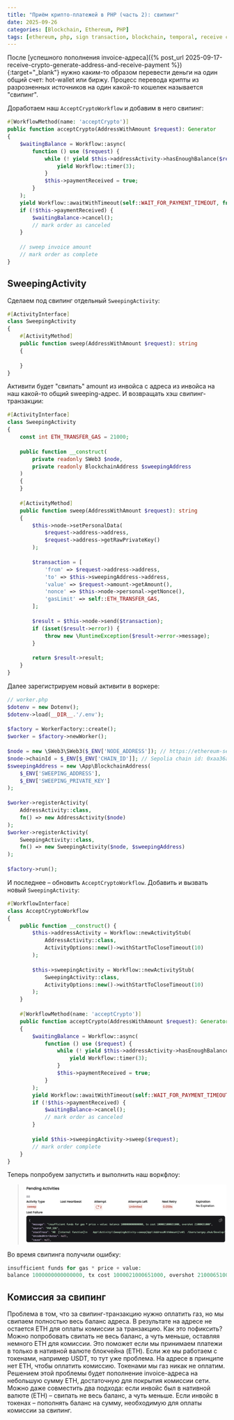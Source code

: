 ```yaml
---
title: "Приём крипто-платежей в PHP (часть 2): свипинг"
date: 2025-09-26
categories: [Blockchain, Ethereum, PHP]
tags: [ethereum, php, sign transaction, blockchain, temporal, receive crypto] 
---
```


После [успешного пополнения invoice-адреса]({% post_url 2025-09-17-receive-crypto-generate-address-and-receive-payment %}){:target="_blank"} 
нужно каким-то образом перевести деньги на один общий счет: hot-wallet или биржу. Процесс перевода 
крипты из разрозненных источников на один какой-то кошелек называется "свипинг". 

Доработаем наш `AcceptCryptoWorkflow` и добавим в него свипинг:

```php
#[WorkflowMethod(name: 'acceptCrypto')]
public function acceptCrypto(AddressWithAmount $request): Generator
{
    $waitingBalance = Workflow::async(
        function () use ($request) {
            while (! yield $this->addressActivity->hasEnoughBalance($request)) {
                yield Workflow::timer(3);
            }
            $this->paymentReceived = true;
        }
    );
    yield Workflow::awaitWithTimeout(self::WAIT_FOR_PAYMENT_TIMEOUT, fn() => $this->paymentReceived);
    if (!$this->paymentReceived) {
        $waitingBalance->cancel();
        // mark order as canceled
    }
    
    // sweep invoice amount
    // mark order as complete
}
```

## SweepingActivity

Сделаем под свипинг отдельный `SweepingActivity`:

```php
#[ActivityInterface]
class SweepingActivity
{
    #[ActivityMethod]
    public function sweep(AddressWithAmount $request): string
    {
        
    }
}
```

Активити будет "свипать" amount из инвойса с адреса из инвойса на наш какой-то общий sweeping-адрес. И 
возвращать хэш свипинг-транзакции:

```php
#[ActivityInterface]
class SweepingActivity
{
    const int ETH_TRANSFER_GAS = 21000;

    public function __construct(
        private readonly SWeb3 $node,
        private readonly BlockchainAddress $sweepingAddress
    )
    {
    }

    #[ActivityMethod]
    public function sweep(AddressWithAmount $request): string
    {
        $this->node->setPersonalData(
            $request->address->address,
            $request->address->getRawPrivateKey()
        );

        $transaction = [
            'from' => $request->address->address,
            'to' => $this->sweepingAddress->address,
            'value' => $request->amount->getAmount(),
            'nonce' => $this->node->personal->getNonce(),
            'gasLimit' => self::ETH_TRANSFER_GAS,
        ];

        $result = $this->node->send($transaction);
        if (isset($result->error)) {
            throw new \RuntimeException($result->error->message);
        }

        return $result->result;
    }
}
```

Далее зарегистрируем новый активити в воркере:

```php
// worker.php
$dotenv = new Dotenv();
$dotenv->load(__DIR__.'/.env');

$factory = WorkerFactory::create();
$worker = $factory->newWorker();

$node = new \SWeb3\SWeb3($_ENV['NODE_ADDRESS']); // https://ethereum-sepolia-rpc.publicnode.com
$node->chainId = $_ENV[$_ENV['CHAIN_ID']]; // Sepolia chain id: 0xaa36a7 
$sweepingAddress = new \App\BlockchainAddress(
    $_ENV['SWEEPING_ADDRESS'],
    $_ENV['SWEEPING_PRIVATE_KEY']
);

$worker->registerActivity(
    AddressActivity::class,
    fn() => new AddressActivity($node)
);
$worker->registerActivity(
    SweepingActivity::class,
    fn() => new SweepingActivity($node, $sweepingAddress)
);

$factory->run();    
```

И последнее – обновить `AcceptCryptoWorkflow`. Добавить и вызвать новый `SweepingActivity`:

```php
#[WorkflowInterface]
class AcceptCryptoWorkflow
{
    public function __construct() {
        $this->addressActivity = Workflow::newActivityStub(
            AddressActivity::class,
            ActivityOptions::new()->withStartToCloseTimeout(10)
        );

        $this->sweepingActivity = Workflow::newActivityStub(
            SweepingActivity::class,
            ActivityOptions::new()->withStartToCloseTimeout(10)
        );
    }

    #[WorkflowMethod(name: 'acceptCrypto')]
    public function acceptCrypto(AddressWithAmount $request): Generator
    {
        $waitingBalance = Workflow::async(
            function () use ($request) {
                while (! yield $this->addressActivity->hasEnoughBalance($request)) {
                    yield Workflow::timer(3);
                }
                $this->paymentReceived = true;
            }
        );
        yield Workflow::awaitWithTimeout(self::WAIT_FOR_PAYMENT_TIMEOUT, fn() => $this->paymentReceived);
        if (!$this->paymentReceived) {
            $waitingBalance->cancel();
            // mark order as canceled
        }

        yield $this->sweepingActivity->sweep($request);
        // mark order complete
    }
}
```

Теперь попробуем запустить и выполнить наш воркфлоу:

>![](/assets/img/posts/receive-crypto-sweeping-failure.png)

Во время свипинга получили ошибку:

```php
insufficient funds for gas * price + value: 
balance 1000000000000000, tx cost 1000021000651000, overshot 21000651000
```


## Комиссия за свипинг

Проблема в том, что за свипинг-транзакцию нужно оплатить газ, но мы свипаем полностью весь баланс адреса. 
В результате на адресе не остается ETH для оплаты комиссии за транзакцию. Как это пофиксить? Можно попробовать 
свипать не весь баланс, а чуть меньше, оставляя немного ETH для комиссии. Это поможет если мы принимаем
платежи в только в нативной валюте блокчейна (ETH). Если же мы работаем с токенами, например USDT, то тут 
уже проблема. На адресе в принципе нет ETH, чтобы оплатить комиссию. Токенами мы газ никак не оплатим. 
Решением этой проблемы будет пополнение invoice-адреса на небольшую сумму ETH, достаточную для покрытия комиссии 
сети. Можно даже совместить два подхода: если инвойс был в нативной валюте (ETH) – свипать не весь баланс, а чуть
меньше. Если инвойс в токенах – пополнять баланс на сумму, необходимую для оплаты комиссии за свипинг.






